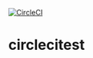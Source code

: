 [![CircleCI](https://circleci.com/gh/raahoolkumeriya/circlecitest/tree/master.svg?style=svg)](https://circleci.com/gh/raahoolkumeriya/circlecitest/tree/master)

# circlecitest
